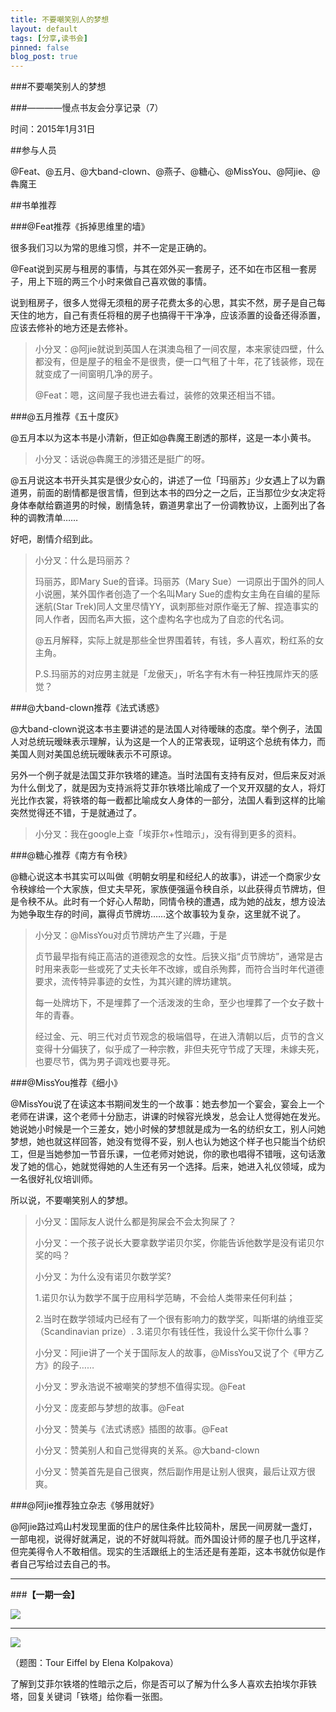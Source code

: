 ```yaml
---
title: 不要嘲笑别人的梦想
layout: default
tags: [分享,读书会]
pinned: false
blog_post: true
---
```


###不要嘲笑别人的梦想

###————慢点书友会分享记录（7）

时间：2015年1月31日

##参与人员

@Feat、@五月、@大band-clown、@燕子、@糖心、@MissYou、@阿jie、@犇魔王

##书单推荐

###@Feat推荐《拆掉思维里的墙》

很多我们习以为常的思维习惯，并不一定是正确的。

@Feat说到买房与租房的事情，与其在郊外买一套房子，还不如在市区租一套房子，用上下班的两三个小时来做自己喜欢做的事情。

说到租房子，很多人觉得无须租的房子花费太多的心思，其实不然，房子是自己每天住的地方，自己有责任将租的房子也搞得干干净净，应该添置的设备还得添置，应该去修补的地方还是去修补。

>小分叉：@阿jie就说到英国人在淇澳岛租了一间农屋，本来家徒四壁，什么都没有，但是屋子的租金不是很贵，便一口气租了十年，花了钱装修，现在就变成了一间窗明几净的房子。
>
>@Feat：嗯，这间屋子我也进去看过，装修的效果还相当不错。

###@五月推荐《五十度灰》

@五月本以为这本书是小清新，但正如@犇魔王剧透的那样，这是一本小黄书。

>小分叉：话说@犇魔王的涉猎还是挺广的呀。

@五月说这本书开头其实是很少女心的，讲述了一位「玛丽苏」少女遇上了以为霸道男，前面的剧情都是很言情，但到达本书的四分之一之后，正当那位少女决定将身体奉献给霸道男的时候，剧情急转，霸道男拿出了一份调教协议，上面列出了各种的调教清单……

好吧，剧情介绍到此。

>小分叉：什么是玛丽苏？
>
>玛丽苏，即Mary Sue的音译。玛丽苏（Mary Sue）一词原出于国外的同人小说圈，某外国作者创造了一个名叫Mary Sue的虚构女主角在自编的星际迷航(Star Trek)同人文里尽情YY，讽刺那些对原作毫无了解、捏造事实的同人作者，因而名声大振，这个虚构名字也成为了自恋的代名词。
>
>@五月解释，实际上就是那些全世界围着转，有钱，多人喜欢，粉红系的女主角。
>
>P.S.玛丽苏的对应男主就是「龙傲天」，听名字有木有一种狂拽屌炸天的感觉？

###@大band-clown推荐《法式诱惑》

@大band-clown说这本书主要讲述的是法国人对待暧昧的态度。举个例子，法国人对总统玩暧昧表示理解，认为这是一个人的正常表现，证明这个总统有体力，而美国人则对美国总统玩暧昧表示不可原谅。

另外一个例子就是法国艾菲尔铁塔的建造。当时法国有支持有反对，但后来反对派为什么倒戈了，就是因为支持派将艾菲尔铁塔比喻成了一个叉开双腿的女人，将灯光比作衣裳，将铁塔的每一截都比喻成女人身体的一部分，法国人看到这样的比喻突然觉得还不错，于是就通过了。

>小分叉：我在google上查「埃菲尔+性暗示」，没有得到更多的资料。

###@糖心推荐《南方有令秧》

@糖心说这本书其实可以叫做《明朝女明星和经纪人的故事》，讲述一个商家少女令秧嫁给一个大家族，但丈夫早死，家族便强逼令秧自杀，以此获得贞节牌坊，但是令秧不从。此时有一个好心人帮助，同情令秧的遭遇，成为她的战友，想方设法为她争取生存的时间，赢得贞节牌坊……这个故事较为复杂，这里就不说了。

>小分叉：@MissYou对贞节牌坊产生了兴趣，于是
>
>贞节最早指有纯正高洁的道德观念的女性。后狭义指“贞节牌坊”，通常是古时用来表彰一些或死了丈夫长年不改嫁，或自杀殉葬，而符合当时年代道德要求，流传特异事迹的女性，为其兴建的牌坊建筑。
>
>每一处牌坊下，不是埋葬了一个活泼泼的生命，至少也埋葬了一个女子数十年的青春。
>
>经过金、元、明三代对贞节观念的极端倡导，在进入清朝以后，贞节的含义变得十分偏狭了，似乎成了一种宗教，非但夫死守节成了天理，未嫁夫死，也要尽节，偶为男子调戏也要寻死。

###@MissYou推荐《细小》

@MissYou说了在读这本书期间发生的一个故事：她去参加一个宴会，宴会上一个老师在讲课，这个老师十分励志，讲课的时候容光焕发，总会让人觉得她在发光。她说她小时候是一个三差女，她小时候的梦想就是成为一名的纺织女工，别人问她梦想，她也就这样回答，她没有觉得不妥，别人也认为她这个样子也只能当个纺织工，但是当她参加一节音乐课，一位老师对她说，你的歌也唱得不错哦，这句话激发了她的信心，她就觉得她的人生还有另一个选择。后来，她进入礼仪领域，成为一名很好礼仪培训师。

所以说，不要嘲笑别人的梦想。

>小分叉：国际友人说什么都是狗屎会不会太狗屎了？
>
>小分叉：一个孩子说长大要拿数学诺贝尔奖，你能告诉他数学是没有诺贝尔奖的吗？
>
>小分叉：为什么没有诺贝尔数学奖?
>
>1.诺贝尔认为数学不属于应用科学范畴，不会给人类带来任何利益；
>
>2.当时在数学领域内已经有了一个很有影响力的数学奖，叫斯堪的纳维亚奖（Scandinavian prize）.
>3.诺贝尔有钱任性，我设什么奖干你什么事？
>
>小分叉：阿jie讲了一个关于国际友人的故事，@MissYou又说了个《甲方乙方》的段子……
>
>小分叉：罗永浩说不被嘲笑的梦想不值得实现。@Feat
>
>小分叉：庞麦郎与梦想的故事。@Feat
>
>小分叉：赞美与《法式诱惑》插图的故事。@Feat
>
>小分叉：赞美别人和自己觉得爽的关系。@大band-clown
>
>小分叉：赞美首先是自己很爽，然后副作用是让别人很爽，最后让双方很爽。

###@阿jie推荐独立杂志《够用就好》

@阿jie路过鸡山村发现里面的住户的居住条件比较简朴，居民一间房就一盏灯，一部电视，说得好就满足，说的不好就叫将就。而外国设计师的屋子也几乎这样，但完美得令人不敢相信。现实的生活跟纸上的生活还是有差距，这本书就仿似是作者自己写给过去自己的书。

---

###**【一期一会】**

![](http://cnfeat.qiniudn.com/111.jpg)

----


![](http://7d9mjz.com1.z0.glb.clouddn.com/2014-12-15.jpg)

（题图：Tour Eiffel by Elena Kolpakova）

了解到艾菲尔铁塔的性暗示之后，你是否可以了解为什么多人喜欢去拍埃尔菲铁塔，回复关键词「铁塔」给你看一张图。































